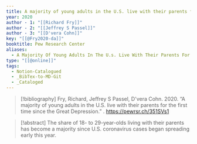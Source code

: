 ```yaml
---
title: A majority of young adults in the U.S. live with their parents for the first time since the Great Depression
year: 2020
author - 1: "[[Richard Fry]]"
author - 2: "[[Jeffrey S Passel]]"
author - 3: "[[D'vera Cohn]]"
key: "[[@Fry2020-da]]"
booktitle: Pew Research Center
aliases:
  - A Majority Of Young Adults In The U.s. Live With Their Parents For The First Time Since The Great Depression
type: "[[@online]]"
tags:
  - Notion-Catalogued
  - _BibTex-to-MD-Git
  - _Cataloged
---
```


> [!bibliography]
> Fry, Richard, Jeffrey S Passel, D'vera Cohn. 2020. “A majority of young adults in the U.S. live with their parents for the first time since the Great Depression.” . https://pewrsr.ch/351SVs1

> [!abstract]
> The share of 18- to 29-year-olds living with their parents has become a majority since U.S. coronavirus cases began spreading early this year.